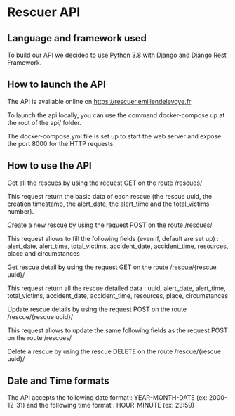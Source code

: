 # Rescuer API

## Language and framework used

To build our API we decided to use Python 3.8 with Django and Django Rest Framework.

## How to launch the API

The API is available online on https://rescuer.emiliendelevoye.fr

To launch the api locally, you can use the command docker-compose up at the root of the api/ folder.

The docker-compose.yml file is set up to start the web server and expose the port 8000 for the HTTP requests.

## How to use the API

Get all the rescues by using the request GET on the route /rescues/

This request return the basic data of each rescue (the rescue uuid, the creation timestamp, the alert_date, the alert_time and the total_victims number).


Create a new rescue by using the request POST on the route /rescues/

This request allows to fill the following fields (even if, default are set up) : alert_date, alert_time, total_victims, accident_date, accident_time, resources, place and circumstances


Get rescue detail by using the request GET on the route /rescue/{rescue uuid}/

This request return all the rescue detailed data : uuid, alert_date, alert_time, total_victims, accident_date, accident_time, resources, place, circumstances


Update rescue details by using the request POST on the route /rescue/{rescue uuid}/

This request allows to update the same following fields as the request POST on the route /rescues/


Delete a rescue by using the rescue DELETE on the route /rescue/{rescue uuid}/


## Date and Time formats

The API accepts the following date format : YEAR-MONTH-DATE (ex: 2000-12-31) and the following time format : HOUR-MINUTE (ex: 23:59)
